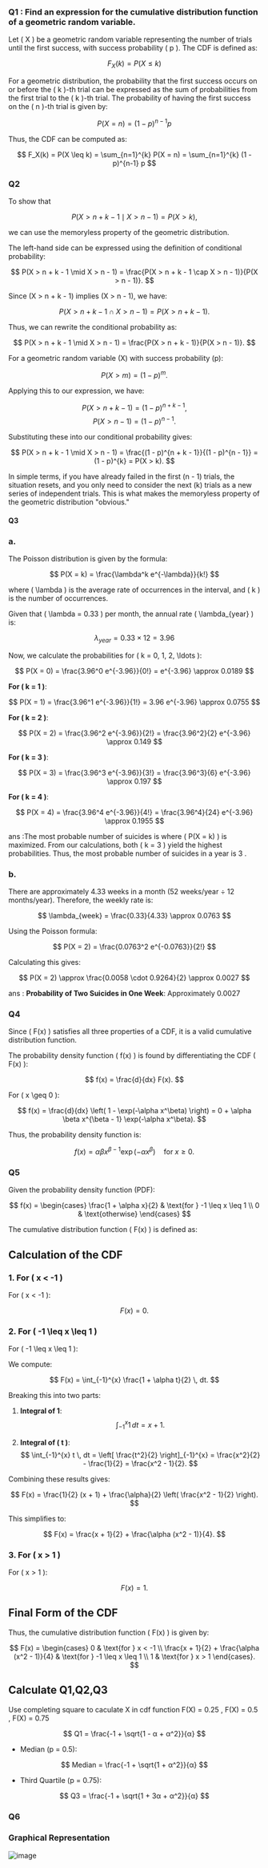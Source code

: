 ### Q1 : Find an expression for the cumulative distribution function of a geometric random variable.
Let \( X \) be a geometric random variable representing the number of trials until the first success, with success probability \( p \). The CDF is defined as:

$$ 
F_X(k) = P(X \leq k) 
$$

For a geometric distribution, the probability that the first success occurs on or before the \( k \)-th trial can be expressed as the sum of probabilities from the first trial to the \( k \)-th trial. The probability of having the first success on the \( n \)-th trial is given by:

$$ 
P(X = n) = (1 - p)^{n-1} p 
$$

Thus, the CDF can be computed as:

$$ 
F_X(k) = P(X \leq k) = \sum_{n=1}^{k} P(X = n) = \sum_{n=1}^{k} (1 - p)^{n-1} p 
$$

### Q2

To show that 

$$ 
P(X > n + k - 1 \mid X > n - 1) = P(X > k), 
$$ 

we can use the memoryless property of the geometric distribution.

The left-hand side can be expressed using the definition of conditional probability:

$$ 
P(X > n + k - 1 \mid X > n - 1) = \frac{P(X > n + k - 1 \cap X > n - 1)}{P(X > n - 1)}. 
$$

Since \(X > n + k - 1\) implies \(X > n - 1\), we have:

$$ 
P(X > n + k - 1 \cap X > n - 1) = P(X > n + k - 1). 
$$

Thus, we can rewrite the conditional probability as:

$$ 
P(X > n + k - 1 \mid X > n - 1) = \frac{P(X > n + k - 1)}{P(X > n - 1)}. 
$$

For a geometric random variable \(X\) with success probability \(p\):

$$ 
P(X > m) = (1 - p)^m. 
$$

Applying this to our expression, we have:

$$ 
P(X > n + k - 1) = (1 - p)^{n + k - 1}, 
$$
$$ 
P(X > n - 1) = (1 - p)^{n - 1}. 
$$

Substituting these into our conditional probability gives:

$$ 
P(X > n + k - 1 \mid X > n - 1) = \frac{(1 - p)^{n + k - 1}}{(1 - p)^{n - 1}} = (1 - p)^{k} = P(X > k). 
$$

In simple terms, if you have already failed in the first \(n - 1\) trials, the situation resets, and you only need to consider the next \(k\) trials as a new series of independent trials. This is what makes the memoryless property of the geometric distribution "obvious."

#### Q3

### a.
The Poisson distribution is given by the formula:

$$ 
P(X = k) = \frac{\lambda^k e^{-\lambda}}{k!} 
$$

where \( \lambda \) is the average rate of occurrences in the interval, and \( k \) is the number of occurrences.

Given that \( \lambda = 0.33 \) per month, the annual rate \( \lambda_{year} \) is:

$$ 
\lambda_{year} = 0.33 \times 12 = 3.96 
$$

Now, we calculate the probabilities for \( k = 0, 1, 2, \ldots \):

$$ 
P(X = 0) = \frac{3.96^0 e^{-3.96}}{0!} = e^{-3.96} \approx 0.0189 
$$

**For \( k = 1 \)**:

$$ 
P(X = 1) = \frac{3.96^1 e^{-3.96}}{1!} = 3.96 e^{-3.96} \approx 0.0755
$$

**For \( k = 2 \)**:

$$ 
P(X = 2) = \frac{3.96^2 e^{-3.96}}{2!} = \frac{3.96^2}{2} e^{-3.96} \approx 0.149
$$

**For \( k = 3 \)**:
   
$$ 
P(X = 3) = \frac{3.96^3 e^{-3.96}}{3!} = \frac{3.96^3}{6} e^{-3.96} \approx 0.197 
$$

**For \( k = 4 \)**:

$$ 
P(X = 4) = \frac{3.96^4 e^{-3.96}}{4!} = \frac{3.96^4}{24} e^{-3.96} \approx 0.1955 
$$

ans :The most probable number of suicides is where \( P(X = k) \) is maximized. From our calculations, both \( k = 3 \)  yield the highest probabilities. Thus, the most probable number of suicides in a year is 3 .

### b.

There are approximately 4.33 weeks in a month (52 weeks/year ÷ 12 months/year). Therefore, the weekly rate is:

$$ 
\lambda_{week} = \frac{0.33}{4.33} \approx 0.0763 
$$

Using the Poisson formula:

$$ 
P(X = 2) = \frac{0.0763^2 e^{-0.0763}}{2!} 
$$

Calculating this gives:

$$ 
P(X = 2) \approx \frac{0.0058 \cdot 0.9264}{2} \approx 0.0027 
$$

ans : **Probability of Two Suicides in One Week**: Approximately 0.0027

### Q4

Since \( F(x) \) satisfies all three properties of a CDF, it is a valid cumulative distribution function.


The probability density function \( f(x) \) is found by differentiating the CDF \( F(x) \):

$$ 
f(x) = \frac{d}{dx} F(x). 
$$

For \( x \geq 0 \):

$$ 
f(x) = \frac{d}{dx} \left( 1 - \exp(-\alpha x^\beta) \right) = 0 + \alpha \beta x^{\beta - 1} \exp(-\alpha x^\beta). 
$$

Thus, the probability density function is:

$$ 
f(x) = \alpha \beta x^{\beta - 1} \exp(-\alpha x^\beta) \quad \text{for } x \geq 0. 
$$

### Q5

Given the probability density function (PDF):

$$
f(x) = 
\begin{cases} 
\frac{1 + \alpha x}{2} & \text{for } -1 \leq x \leq 1 \\ 
0 & \text{otherwise} 
\end{cases}
$$

The cumulative distribution function \( F(x) \) is defined as:

## Calculation of the CDF

### 1. For \( x < -1 \)

For \( x < -1 \):

$$
F(x) = 0.
$$

### 2. For \( -1 \leq x \leq 1 \)

For \( -1 \leq x \leq 1 \):

We compute:

$$
F(x) = \int_{-1}^{x} \frac{1 + \alpha t}{2} \, dt.
$$

Breaking this into two parts:

1. **Integral of 1**:
   $$ 
   \int_{-1}^{x} 1 \, dt = x + 1. 
   $$

2. **Integral of \( t \)**:
   $$ 
   \int_{-1}^{x} t \, dt = \left[ \frac{t^2}{2} \right]_{-1}^{x} = \frac{x^2}{2} - \frac{1}{2} = \frac{x^2 - 1}{2}. 
   $$

Combining these results gives:

$$
F(x) = \frac{1}{2} (x + 1) + \frac{\alpha}{2} \left( \frac{x^2 - 1}{2} \right).
$$

This simplifies to:

$$
F(x) = \frac{x + 1}{2} + \frac{\alpha (x^2 - 1)}{4}.
$$

### 3. For \( x > 1 \)

For \( x > 1 \):

$$
F(x) = 1.
$$

## Final Form of the CDF

Thus, the cumulative distribution function \( F(x) \) is given by:

$$
F(x) = 
\begin{cases} 
0 & \text{for } x < -1 \\ 
\frac{x + 1}{2} + \frac{\alpha (x^2 - 1)}{4} & \text{for } -1 \leq x \leq 1 \\ 
1 & \text{for } x > 1 
\end{cases}.
$$

## Calculate Q1,Q2,Q3

Use completing square to caculate X in cdf function F(X) = 0.25 , F(X) = 0.5 , F(X) = 0.75

$$
Q1 = \frac{-1 + \sqrt{1 - α + α^2}}{α}
$$
- Median (p = 0.5):

$$
Median = \frac{-1 + \sqrt{1 + α^2}}{α}
$$
- Third Quartile (p = 0.75):

$$
Q3 = \frac{-1 + \sqrt{1 + 3α + α^2}}{α}
$$

### Q6

### Graphical Representation

![image](https://github.com/HWTeng-Teaching/202409-Math-Stat/blob/main/HW1001/10_Wang/%E8%9E%A2%E5%B9%95%E6%93%B7%E5%8F%96%E7%95%AB%E9%9D%A2%202024-10-08%20170840.png)


